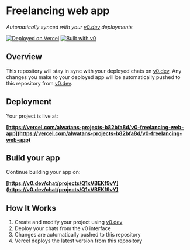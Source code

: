 # Freelancing web app

*Automatically synced with your [v0.dev](https://v0.dev) deployments*

[![Deployed on Vercel](https://img.shields.io/badge/Deployed%20on-Vercel-black?style=for-the-badge&logo=vercel)](https://vercel.com/alwatans-projects-b82bfa8d/v0-freelancing-web-app)
[![Built with v0](https://img.shields.io/badge/Built%20with-v0.dev-black?style=for-the-badge)](https://v0.dev/chat/projects/Q1xVBEKf9vY)

## Overview

This repository will stay in sync with your deployed chats on [v0.dev](https://v0.dev).
Any changes you make to your deployed app will be automatically pushed to this repository from [v0.dev](https://v0.dev).

## Deployment

Your project is live at:

**[https://vercel.com/alwatans-projects-b82bfa8d/v0-freelancing-web-app](https://vercel.com/alwatans-projects-b82bfa8d/v0-freelancing-web-app)**

## Build your app

Continue building your app on:

**[https://v0.dev/chat/projects/Q1xVBEKf9vY](https://v0.dev/chat/projects/Q1xVBEKf9vY)**

## How It Works

1. Create and modify your project using [v0.dev](https://v0.dev)
2. Deploy your chats from the v0 interface
3. Changes are automatically pushed to this repository
4. Vercel deploys the latest version from this repository